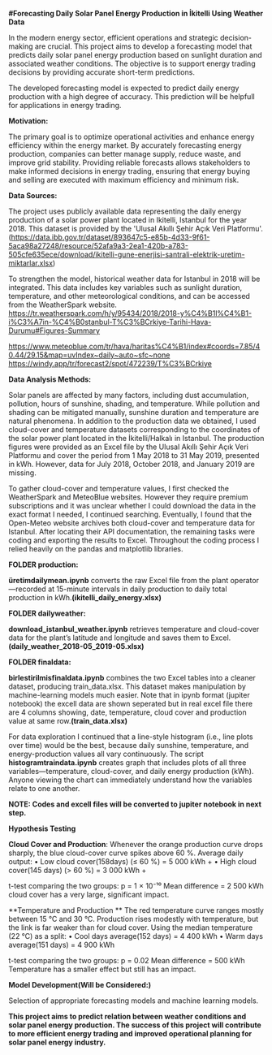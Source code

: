 **#Forecasting Daily Solar Panel Energy Production in İkitelli Using Weather Data**


In the modern energy sector, efficient operations and strategic decision-making are crucial. This project aims to develop a forecasting model that predicts daily solar panel energy production based on sunlight duration and associated weather conditions. The objective is to support energy trading decisions by providing accurate short-term predictions.

The developed forecasting model is expected to predict daily energy production with a high degree of accuracy. This prediction will be helpfull for applications in energy trading.

**Motivation:**

The primary goal is to optimize operational activities and enhance energy efficiency within the energy market. By accurately forecasting energy production, companies can better manage supply, reduce waste, and improve grid stability. 
Providing reliable forecasts allows stakeholders to make informed decisions in energy trading, ensuring that energy buying and selling are executed with maximum efficiency and minimum risk.

**Data Sources:**

The project uses publicly available data representing the daily energy production of a solar power plant located in Ikitelli, Istanbul for the year 2018. This dataset is provided by the 'Ulusal Akıllı Şehir Açık Veri Platformu'.
(https://data.ibb.gov.tr/dataset/893647c5-e85b-4d33-9f61-5aca98a27248/resource/52afa9a3-2ea1-420b-a783-505cfe635ece/download/ikitelli-gune-enerjisi-santrali-elektrik-uretim-miktarlar.xlsx)

To strengthen the model, historical weather data for Istanbul in 2018 will be integrated. This data includes key variables such as sunlight duration, temperature, and other meteorological conditions, and can be accessed from the WeatherSpark website.
https://tr.weatherspark.com/h/y/95434/2018/2018-y%C4%B1l%C4%B1-i%C3%A7in-%C4%B0stanbul-T%C3%BCrkiye-Tarihi-Hava-Durumu#Figures-Summary

https://www.meteoblue.com/tr/hava/haritas%C4%B1/index#coords=7.85/40.44/29.15&map=uvIndex~daily~auto~sfc~none
https://windy.app/tr/forecast2/spot/472239/T%C3%BCrkiye

**Data Analysis Methods:**

Solar panels are affected by many factors, including dust accumulation, pollution, hours of sunshine, shading, and temperature. While pollution and shading can be mitigated manually, sunshine duration and temperature are natural phenomena. In addition to the production data we obtained, I used cloud-cover and temperature datasets corresponding to the coordinates of the solar power plant located in the İkitelli/Halkalı  in Istanbul. The production figures were provided as an Excel file by the Ulusal Akıllı Şehir Açık Veri Platformu and cover the period from 1 May 2018 to 31 May 2019, presented in kWh. However, data for July 2018, October 2018, and January 2019 are missing.

To gather cloud-cover and temperature values, I first checked the WeatherSpark and MeteoBlue websites. However they require premium subscriptions and it was unclear whether I could download the data in the exact format I needed, I continued searching. Eventually, I found that the Open-Meteo website archives both cloud-cover and temperature data for Istanbul. After locating their API documentation, the remaining tasks were coding and exporting the results to Excel. Throughout the coding process I relied heavily on the pandas and matplotlib libraries.

**FOLDER production:**


**üretimdailymean.ipynb** converts the raw Excel file from the plant operator—recorded at 15-minute intervals in daily production to daily total production in kWh.**(ikitelli_daily_energy.xlsx)**


**FOLDER dailyweather:**


**download_istanbul_weather.ipynb** retrieves temperature and cloud-cover data for the plant’s latitude and longitude and saves them to Excel.**(daily_weather_2018-05_2019-05.xlsx)**

**FOLDER finaldata:**


**birlestirilmisfinaldata.ipynb** combines the two Excel tables into a cleaner dataset, producing train_data.xlsx. This dataset makes manipulation by machine-learning models much easier. Note that in ipynb  format (jupiter notebook) the excell data are shown seperated but in real excel file there are 4 columns showing, date, temperature, cloud cover and production value at same row.**(train_data.xlsx)**

For data exploration I continued that a line-style histogram (i.e., line plots over time) would be the best, because daily sunshine, temperature, and energy-production values all vary continuously. The script **histogramtraindata.ipynb** creates graph that includes plots of all three variables—temperature, cloud-cover, and daily energy production (kWh). Anyone viewing the chart can immediately understand how the variables relate to one another.

**NOTE: Codes and excell files will be converted to jupiter notebook in next step.**

**Hypothesis Testing**

**Cloud Cover and Production**: Whenever the orange production curve drops sharply, the blue cloud-cover curve spikes above 60 %. 
Average daily output:
• Low cloud cover(158days) (≤ 60 %) = 5 000 kWh +
• High cloud cover(145 days) (> 60 %) = 3 000 kWh +

 t-test comparing the two groups: p = 1 × 10⁻¹⁰
 Mean difference = 2 500 kWh
 cloud cover has a very large, significant impact.

**Temperature and Production **
The red temperature curve ranges mostly between 15 °C and 30 °C. Production rises modestly with temperature, but the link is far weaker than for cloud cover.
Using the median temperature (22 °C) as a split:
• Cool days average(152 days) = 4 400 kWh
• Warm days average(151 days) = 4 900 kWh

t-test comparing the two groups: p = 0.02
Mean difference = 500 kWh
Temperature has a smaller effect but still has an impact.

**Model Development(Will be Considered:)**

Selection of appropriate forecasting models and machine learning models.


**This project aims to predict relation between weather conditions and solar panel energy production. The success of this project will contribute to more efficient energy trading and improved operational planning for solar panel energy industry.**



